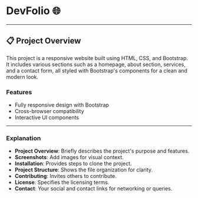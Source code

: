 <!-- Project Title -->
# DevFolio 🌐


---

<!-- Project Overview -->
## 📋 Project Overview

This project is a responsive website built using HTML, CSS, and Bootstrap. It includes various sections such as a homepage, about section, services, and a contact form, all styled with Bootstrap's components for a clean and modern look.

### Features
- Fully responsive design with Bootstrap
- Cross-browser compatibility
- Interactive UI components

---





### Explanation

- **Project Overview**: Briefly describes the project's purpose and features.
- **Screenshots**: Add images for visual context.
- **Installation**: Provides steps to clone the project.
- **Project Structure**: Shows the file organization for clarity.
- **Contributing**: Invites others to contribute.
- **License**: Specifies the licensing terms.
- **Contact**: Your social and contact links for networking or queries.



